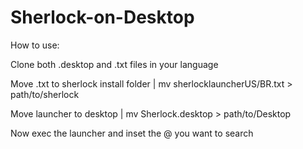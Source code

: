 # Sherlock-on-Desktop
How to use:

Clone both .desktop and .txt files in your language



Move .txt to sherlock install folder | mv sherlocklauncherUS/BR.txt > path/to/sherlock



Move launcher to desktop | mv Sherlock.desktop > path/to/Desktop



Now exec the launcher and inset the @ you want to search
